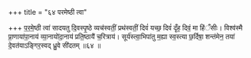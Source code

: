 +++
title = "६४ परमेष्ठी त्वा"

+++
प॒र॒मे॒ष्ठी त्वा॑ सादयतु दि॒वस्पृ॒ष्ठे व्यच॑स्वतीं॒ प्रथ॑स्वतीं॒ दिवं॑ यच्छ॒ दिवं॑ दृँह॒ दिवं॒ मा हि॑ँसीः। विश्व॑स्मै प्रा॒णाया॑पा॒नाय॑ व्या॒नायो॑दा॒नाय॑ प्रति॒ष्ठायै॑ च॒रित्राय॑। सूर्य॑स्त्वा॒भिपा॑तु म॒ह्या स्व॒स्त्या छ॒र्दिषा॒ शन्त॑मेन॒ तया॑ दे॒वत॑याऽङ्गिर॒स्वद् ध्रु॒वे सी॑दतम् ॥६४ ॥